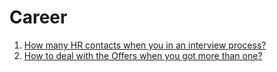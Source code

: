 # Career
1. [How many HR contacts when you in an interview process?](/HRs.md)
2. [How to deal with the Offers when you got more than one?](/Offers.md) 
